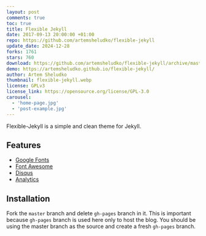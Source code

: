 ```yaml
---
layout: post
comments: true
toc: true
title: Flexible Jekyll
date: 2017-09-13 20:00:00 +01:00
repo: https://github.com/artemsheludko/flexible-jekyll
update_date: 2024-12-28
forks: 1761
stars: 760
download: https://github.com/artemsheludko/flexible-jekyll/archive/master.zip
demo: https://artemsheludko.github.io/flexible-jekyll/
author: Artem Sheludko
thumbnail: flexible-jekyll.webp
license: GPLv3
license_link: https://opensource.org/license/GPL-3.0
carousel:
  - 'home-page.jpg'
  - 'post-example.jpg'
---
```


Flexible-Jekyll is a simple and clean theme for Jekyll.

## Features

* [Google Fonts](https://fonts.google.com/)
* [Font Awesome](https://fontawesome.io/)
* [Disqus](https://disqus.com/)
* [Analytics](https://analytics.google.com/analytics/web/)

## Installation

Fork the `master` branch and delete `gh-pages` branch in it. This is important because `gh-pages` branch is used here only to host the blog. You should be using the master branch as the source and create a fresh `gh-pages` branch.
